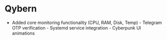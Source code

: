 # Qybern
- Added core monitoring functionality (CPU, RAM, Disk, Temp) - Telegram OTP verification - Systemd service integration - Cyberpunk UI animations
